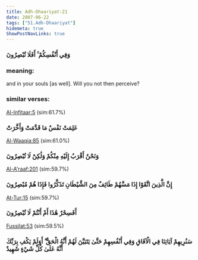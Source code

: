 ```yaml
---
title: Adh-Dhaariyat:21
date: 2007-06-22
tags: ["51.Adh-Dhaariyat"]
hidemeta: true 
ShowPostNavLinks: true 
---
```

### وَفِي أَنْفُسِكُمْ ۚ أَفَلَا تُبْصِرُونَ
### meaning: 
and in your souls [as well]. Will you not then perceive?
### similar verses: 

[Al-Infitaar:5](/82/5) (sim:61.7%)

### عَلِمَتْ نَفْسٌ مَا قَدَّمَتْ وَأَخَّرَتْ

[Al-Waaqia:85](/56/85) (sim:61.0%)

### وَنَحْنُ أَقْرَبُ إِلَيْهِ مِنْكُمْ وَلَٰكِنْ لَا تُبْصِرُونَ

[Al-A'raaf:201](/7/201) (sim:59.7%)

### إِنَّ الَّذِينَ اتَّقَوْا إِذَا مَسَّهُمْ طَائِفٌ مِنَ الشَّيْطَانِ تَذَكَّرُوا فَإِذَا هُمْ مُبْصِرُونَ

[At-Tur:15](/52/15) (sim:59.7%)

### أَفَسِحْرٌ هَٰذَا أَمْ أَنْتُمْ لَا تُبْصِرُونَ

[Fussilat:53](/41/53) (sim:59.5%)

### سَنُرِيهِمْ آيَاتِنَا فِي الْآفَاقِ وَفِي أَنْفُسِهِمْ حَتَّىٰ يَتَبَيَّنَ لَهُمْ أَنَّهُ الْحَقُّ ۗ أَوَلَمْ يَكْفِ بِرَبِّكَ أَنَّهُ عَلَىٰ كُلِّ شَيْءٍ شَهِيدٌ
